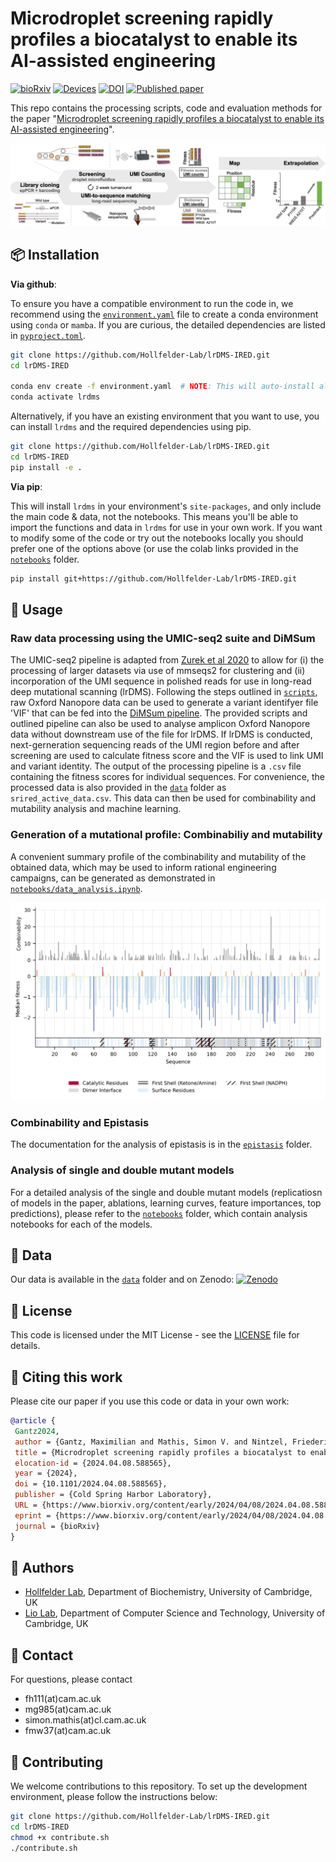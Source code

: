 # Microdroplet screening rapidly profiles a biocatalyst to enable its AI-assisted engineering

[![bioRxiv](https://img.shields.io/badge/bioRxiv-10.1101/2024.04.08.588565-b31b1b.svg)](https://www.biorxiv.org/content/10.1101/2024.04.08.588565)
[![Devices](https://img.shields.io/badge/%F0%9F%92%A7%20OpenWetWare-DropBase%20lrDMS%20chips-blue?style=flat&labelColor=gray&color=lightblue&link=https%3A%2F%2Fopenwetware.org%2Fwiki%2FDropBase%3ADevices)](https://openwetware.org/wiki/DropBase:Devices)
[![DOI](https://zenodo.org/badge/DOI/10.5281/zenodo.14544486.svg)](https://doi.org/10.5281/zenodo.14544486)
[![Published paper](https://img.shields.io/badge/%F0%9F%93%83_full_paper-pdf-green)](https://www.biorxiv.org/content/10.1101/2024.04.08.588565.full.pdf)

This repo contains the processing scripts, code and evaluation methods for the paper "[Microdroplet screening rapidly profiles a biocatalyst to enable its AI-assisted engineering](https://www.biorxiv.org/content/10.1101/2024.04.08.588565.full.pdf)".

![workflow](figs/lrdms_workflow.png)

## 📦 Installation

**Via github**:

To ensure you have a compatible environment to run the code in, we recommend using the [`environment.yaml`](environment.yaml) file to create a conda environment using `conda` or `mamba`. If you are curious, the detailed dependencies are listed in [`pyproject.toml`](pyproject.toml).

```bash
git clone https://github.com/Hollfelder-Lab/lrDMS-IRED.git
cd lrDMS-IRED

conda env create -f environment.yaml  # NOTE: This will auto-install all required dependencies and the `lrdms` package
conda activate lrdms
```

Alternatively, if you have an existing environment that you want to use, you can install `lrdms` and the required dependencies using pip.

```bash
git clone https://github.com/Hollfelder-Lab/lrDMS-IRED.git
cd lrDMS-IRED
pip install -e .
```

**Via pip**:

This will install `lrdms` in your environment's `site-packages`, and only include the main code & data,
not the notebooks. This means you'll be able to import the functions and data in `lrdms` for use in your 
own work. If you want to modify some of the code or try out the notebooks locally you should prefer one of the options above
(or use the colab links provided in the [`notebooks`](notebooks) folder.
```bash
pip install git+https://github.com/Hollfelder-Lab/lrDMS-IRED.git
```

## 🚀 Usage

### Raw data processing using the UMIC-seq2 suite and DiMSum

The UMIC-seq2 pipeline is adapted from [Zurek et al 2020](https://www.nature.com/articles/s41467-020-19687-9) to allow for (i) the processing of larger datasets via use of mmseqs2 for clustering and (ii) incorporation of the UMI sequence in polished reads for use in long-read deep mutational scanning (lrDMS). Following the steps outlined in [`scripts`](scripts), raw Oxford Nanopore data can be used to generate a variant identifyer file 'VIF' that can be fed into the [DiMSum pipeline](https://github.com/lehner-lab/DiMSum). The provided scripts and outlined pipeline can also be used to analyse amplicon Oxford Nanopore data without downstream use of the file for lrDMS.
If lrDMS is conducted, next-gerneration sequencing reads of the UMI region before and after screening are used to calculate fitness score and the VIF is used to link UMI and variant identity. The output of the processing pipeline is a `.csv` file containing the fitness scores for individual sequences. For convenience, the processed data is also provided in the [`data`](data) folder as `srired_active_data.csv`. This data can then be used for combinability and mutability analysis and machine learning.

### Generation of a mutational profile: Combinabiliy and mutability

A convenient summary profile of the combinability and mutability of the obtained data, which may be used to inform rational engineering campaigns, can be generated as demonstrated in [`notebooks/data_analysis.ipynb`](notebooks/data_analysis.ipynb).

<img src="figs/combinability_median_fitness.png">

### Combinability and Epistasis

The documentation for the analysis of epistasis is in the [`epistasis`](epistasis_combinability) folder.

### Analysis of single and double mutant models

For a detailed analysis of the single and double mutant models (replicatiosn of models in the paper, ablations, learning curves, feature importances, top predictions), please refer to the [`notebooks`](notebooks) folder, which contain analysis notebooks for each of the models.

## 🧪 Data

Our data is available in the [`data`](data) folder and on Zenodo: [![Zenodo](https://img.shields.io/badge/zenodo-10.1101%2F2024.04.08.588565-blue?style=flat&link=https%3A%2F%2Fzenodo.org%2Frecords%2F11357236)](https://zenodo.org/records/11357236)

## 📜 License

This code is licensed under the MIT License - see the [LICENSE](LICENSE) file for details.

## 📃 Citing this work

Please cite our paper if you use this code or data in your own work:

```bibtex
@article {
 Gantz2024,
 author = {Gantz, Maximilian and Mathis, Simon V. and Nintzel, Friederike E. H. and Zurek, Paul J. and Knaus, Tanja and Patel, Elie and Boros, Daniel and Weberling, Friedrich-Maximilian and Kenneth, Matthew R. A. and   Klein, Oskar J. and Medcalf, Elliot J. and Moss, Jacob and Herger, Michael and Kaminski, Tomasz S. and Mutti, Francesco G. and Lio, Pietro and Hollfelder, Florian},
 title = {Microdroplet screening rapidly profiles a biocatalyst to enable its AI-assisted engineering},
 elocation-id = {2024.04.08.588565},
 year = {2024},
 doi = {10.1101/2024.04.08.588565},
 publisher = {Cold Spring Harbor Laboratory},
 URL = {https://www.biorxiv.org/content/early/2024/04/08/2024.04.08.588565},
 eprint = {https://www.biorxiv.org/content/early/2024/04/08/2024.04.08.588565.full.pdf},
 journal = {bioRxiv}
}
```

## 👥 Authors

- [Hollfelder Lab](https://hollfelder.bioc.cam.ac.uk/), Department of Biochemistry, University of Cambridge, UK
- [Lio Lab](https://www.cst.cam.ac.uk/people/pl219), Department of Computer Science and Technology, University of Cambridge, UK

## 📧 Contact

For questions, please contact

- fh111(at)cam.ac.uk  
- mg985(at)cam.ac.uk
- simon.mathis(at)cl.cam.ac.uk
- fmw37(at)cam.ac.uk

## 🤝 Contributing

We welcome contributions to this repository. To set up the development environment, please follow the instructions below:

```bash
git clone https://github.com/Hollfelder-Lab/lrDMS-IRED.git
cd lrDMS-IRED
chmod +x contribute.sh
./contribute.sh
```
